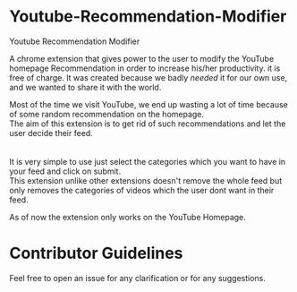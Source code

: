 # Youtube-Recommendation-Modifier
Youtube Recommendation Modifier

A chrome extension that gives power to the user to modify the YouTube homepage Recommendation in order to increase his/her productivity.
it is free of charge. It was created because we badly *needed* it for our own use, and we wanted to share it with the world.


Most of the time we visit YouTube, we end up wasting a lot of time because of some random recommendation on the homepage.  
The aim of this extension is to get rid of such recommendations and let the user decide their feed.  
<br> </br>
It is very simple to use just select the categories which you want to have in your feed and click on submit.  
This extension unlike other extensions doesn't remove the whole feed but only removes the categories of videos which the user dont want in their feed.  

As of now the extension only works on the YouTube Homepage.  

# Contributor Guidelines
Feel free to open an issue for any clarification or for any suggestions.
